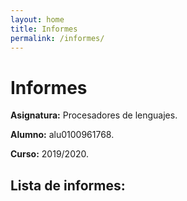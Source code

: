 ```yaml
---
layout: home
title: Informes
permalink: /informes/
---
```


# Informes

**Asignatura:** Procesadores de lenguajes.

**Alumno:** alu0100961768.

**Curso:** 2019/2020.


## Lista de informes: